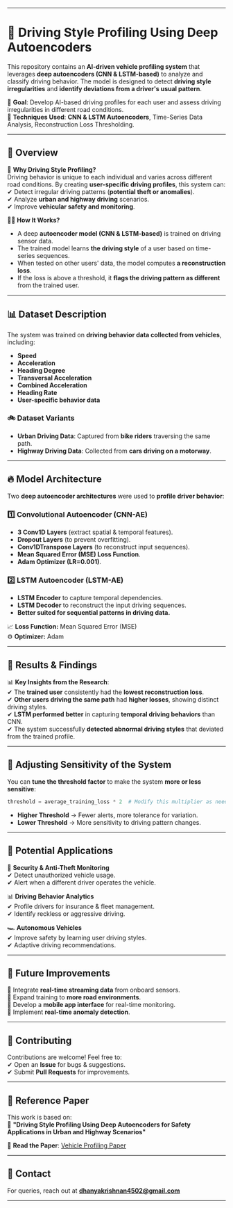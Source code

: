 
---

# 🚗 **Driving Style Profiling Using Deep Autoencoders**  

This repository contains an **AI-driven vehicle profiling system** that leverages **deep autoencoders (CNN & LSTM-based)** to analyze and classify driving behavior. The model is designed to detect **driving style irregularities** and **identify deviations from a driver's usual pattern**.  

🔹 **Goal**: Develop AI-based driving profiles for each user and assess driving irregularities in different road conditions.  
🔹 **Techniques Used**: **CNN & LSTM Autoencoders**, Time-Series Data Analysis, Reconstruction Loss Thresholding.  

---

## 📌 **Overview**  

🚦 **Why Driving Style Profiling?**  
Driving behavior is unique to each individual and varies across different road conditions. By creating **user-specific driving profiles**, this system can:  
✔ Detect irregular driving patterns (**potential theft or anomalies**).  
✔ Analyze **urban and highway driving** scenarios.  
✔ Improve **vehicular safety and monitoring**.  

👨‍💻 **How It Works?**  
- A deep **autoencoder model (CNN & LSTM-based)** is trained on driving sensor data.
- The trained model learns **the driving style** of a user based on time-series sequences.
- When tested on other users' data, the model computes **a reconstruction loss**.
- If the loss is above a threshold, it **flags the driving pattern as different** from the trained user.  

---


## 📊 **Dataset Description**  

The system was trained on **driving behavior data collected from vehicles**, including:  
- **Speed**  
- **Acceleration**  
- **Heading Degree**  
- **Transversal Acceleration**  
- **Combined Acceleration**  
- **Heading Rate**  
- **User-specific behavior data**  

### 🚲 **Dataset Variants**  
- **Urban Driving Data**: Captured from **bike riders** traversing the same path.  
- **Highway Driving Data**: Collected from **cars driving on a motorway**.  

---

## 🔥 **Model Architecture**  

Two **deep autoencoder architectures** were used to **profile driver behavior**:  

### **1️⃣ Convolutional Autoencoder (CNN-AE)**
- **3 Conv1D Layers** (extract spatial & temporal features).  
- **Dropout Layers** (to prevent overfitting).  
- **Conv1DTranspose Layers** (to reconstruct input sequences).  
- **Mean Squared Error (MSE) Loss Function**.  
- **Adam Optimizer (LR=0.001)**.  

### **2️⃣ LSTM Autoencoder (LSTM-AE)**
- **LSTM Encoder** to capture temporal dependencies.  
- **LSTM Decoder** to reconstruct the input driving sequences.  
- **Better suited for sequential patterns in driving data.**  

📈 **Loss Function:** Mean Squared Error (MSE)  
⚙ **Optimizer:** Adam  

---


## 🚀 **Results & Findings**  

📊 **Key Insights from the Research**:  
✔ The **trained user** consistently had the **lowest reconstruction loss**.  
✔ **Other users driving the same path** had **higher losses**, showing distinct driving styles.  
✔ **LSTM performed better** in capturing **temporal driving behaviors** than CNN.  
✔ The system successfully **detected abnormal driving styles** that deviated from the trained profile.  

---

## 🔧 **Adjusting Sensitivity of the System**  

You can **tune the threshold factor** to make the system **more or less sensitive**:
```python
threshold = average_training_loss * 2  # Modify this multiplier as needed
```
- **Higher Threshold** → Fewer alerts, more tolerance for variation.  
- **Lower Threshold** → More sensitivity to driving pattern changes.  

---

## 📌 **Potential Applications**  

🚗 **Security & Anti-Theft Monitoring**  
✔ Detect unauthorized vehicle usage.  
✔ Alert when a different driver operates the vehicle.  

📊 **Driving Behavior Analytics**  
✔ Profile drivers for insurance & fleet management.  
✔ Identify reckless or aggressive driving.  

🏎 **Autonomous Vehicles**  
✔ Improve safety by learning user driving styles.  
✔ Adaptive driving recommendations.  

---

## 🎯 **Future Improvements**  
🔹 Integrate **real-time streaming data** from onboard sensors.  
🔹 Expand training to **more road environments**.  
🔹 Develop a **mobile app interface** for real-time monitoring.  
🔹 Implement **real-time anomaly detection**.  

---

## 🤝 **Contributing**  
Contributions are welcome! Feel free to:  
✔ Open an **Issue** for bugs & suggestions.  
✔ Submit **Pull Requests** for improvements.  

---

## 📜 **Reference Paper**  
This work is based on:  
📄 **"Driving Style Profiling Using Deep Autoencoders for Safety Applications in Urban and Highway Scenarios"**  

🔗 **Read the Paper**: [Vehicle Profiling Paper](#)  

---

## 📧 **Contact**
For queries, reach out at **dhanyakrishnan4502@gmail.com**  

---
